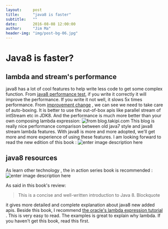 ```yaml
---
layout:     post
title:      "java8 is faster"
subtitle:   ""
date:       2016-08-08 12:00:00
author:     "Jim Ma"
header-img: "img/post-bg-06.jpg"
---
```

Java8 is faster?
===================

lambda and stream's performance
----------

java8 has a lot of cool features to help write less code to get some complex function. From [java8 performance test](http://blog.takipi.com/benchmark-how-java-8-lambdas-and-streams-can-make-your-code-5-times-slower/?utm_source=twitter&utm_medium=maintweet&utm_content=functionalbenchmark&utm_campaign=java), if you write it correctly it will improve the performance. If you write it not well, it slows 5x times performance.  From [improvement change](https://github.com/takipi/loops-jmh-playground/commit/d91c55aee2d480c31fa7fad72f6f0b94fb59612e) , we can see we need to take care of  auto-boxing. It is better to use the out-of-box apis like parallel stream of intStream etc in JDK8. And the performance is much more better than your own composing lambda expression:
![from blog.takipi.com](http://384uqqh5pka2ma24ild282mv.wpengine.netdna-cdn.com/wp-content/uploads/2015/11/remake.png)
This blog is really nice performance comparison between old java7 style and java8 stream lambda features.  With java8 is more and more adopted, we'll get more and more experience of using these features. I am looking forward to read the new edition of this book :
![enter image description here](https://images-na.ssl-images-amazon.com/images/I/51sRluR-aOL._SX359_BO1,204,203,200_.jpg)
   
java8 resources
----------
As learn other technology , the in action series book is recommended : 
![enter image description here](https://images-na.ssl-images-amazon.com/images/I/51JNZZSTmFL._SX397_BO1,204,203,200_.jpg)

As said in this book's review: 

> This is a concise and well-written introduction to Java 8.
> Blockquote

it gives more detailed and complete explanation about java8 new added apis. 
Beside this book, I recommend  [the oracle's lambda expression tutorial](https://docs.oracle.com/javase/tutorial/java/javaOO/lambdaexpressions.html) .  This is very easy to read. The examples is great to explain why lambda. If you haven't get this book, read this first.
